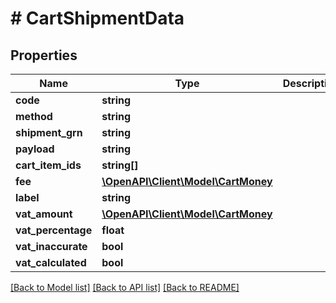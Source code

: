 # # CartShipmentData


## Properties 


Name | Type | Description | Notes
------------ | ------------- | ------------- | -------------
**code**| **string** |   | [optional]
**method**| **string** |   | [optional]
**shipment_grn**| **string** |   | [optional]
**payload**| **string** |   | [optional]
**cart_item_ids**| **string[]** |   | [optional]
**fee**| [**\OpenAPI\Client\Model\CartMoney**](CartMoney.md) |   | [optional]
**label**| **string** |   | [optional]
**vat_amount**| [**\OpenAPI\Client\Model\CartMoney**](CartMoney.md) |   | [optional]
**vat_percentage**| **float** |   | [optional]
**vat_inaccurate**| **bool** |   | [optional]
**vat_calculated**| **bool** |   | [optional]


[[Back to Model list]](../../README.md#models) [[Back to API list]](../../README.md#endpoints) [[Back to README]](../../README.md)

